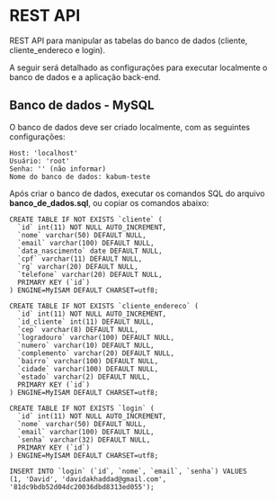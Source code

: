 # REST API
REST API para manipular as tabelas do banco de dados (cliente, cliente_endereco e login).

A seguir será detalhado as configurações para executar localmente o banco de dados e a aplicação back-end.

## Banco de dados - MySQL
O banco de dados deve ser criado localmente, com as seguintes configurações:

    Host: 'localhost'
	Usuário: 'root'
	Senha: '' (não informar)
	Nome do banco de dados: kabum-teste
	
Após criar o banco de dados, executar os comandos SQL do arquivo **banco_de_dados.sql**, ou copiar os comandos abaixo:
	
    CREATE TABLE IF NOT EXISTS `cliente` (
      `id` int(11) NOT NULL AUTO_INCREMENT,
      `nome` varchar(50) DEFAULT NULL,
      `email` varchar(100) DEFAULT NULL,
      `data_nascimento` date DEFAULT NULL,
      `cpf` varchar(11) DEFAULT NULL,
      `rg` varchar(20) DEFAULT NULL,
      `telefone` varchar(20) DEFAULT NULL,
      PRIMARY KEY (`id`)
    ) ENGINE=MyISAM DEFAULT CHARSET=utf8;
    
    CREATE TABLE IF NOT EXISTS `cliente_endereco` (
      `id` int(11) NOT NULL AUTO_INCREMENT,
      `id_cliente` int(11) DEFAULT NULL,
      `cep` varchar(8) DEFAULT NULL,
      `logradouro` varchar(100) DEFAULT NULL,
      `numero` varchar(10) DEFAULT NULL,
      `complemento` varchar(20) DEFAULT NULL,
      `bairro` varchar(100) DEFAULT NULL,
      `cidade` varchar(100) DEFAULT NULL,
      `estado` varchar(2) DEFAULT NULL,
      PRIMARY KEY (`id`)
    ) ENGINE=MyISAM DEFAULT CHARSET=utf8;

    CREATE TABLE IF NOT EXISTS `login` (
      `id` int(11) NOT NULL AUTO_INCREMENT,
      `nome` varchar(50) DEFAULT NULL,
      `email` varchar(100) DEFAULT NULL,
      `senha` varchar(32) DEFAULT NULL,
      PRIMARY KEY (`id`)
    ) ENGINE=MyISAM DEFAULT CHARSET=utf8;

    INSERT INTO `login` (`id`, `nome`, `email`, `senha`) VALUES 
	(1, 'David', 'davidakhaddad@gmail.com', '81dc9bdb52d04dc20036dbd8313ed055');